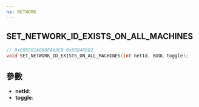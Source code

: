 ```yaml
---
ns: NETWORK
---
```

## SET_NETWORK_ID_EXISTS_ON_ALL_MACHINES

```c
// 0xE05E81A888FA63C8 0x68D486B2
void SET_NETWORK_ID_EXISTS_ON_ALL_MACHINES(int netId, BOOL toggle);
```


## 參數
* **netId**: 
* **toggle**: 

